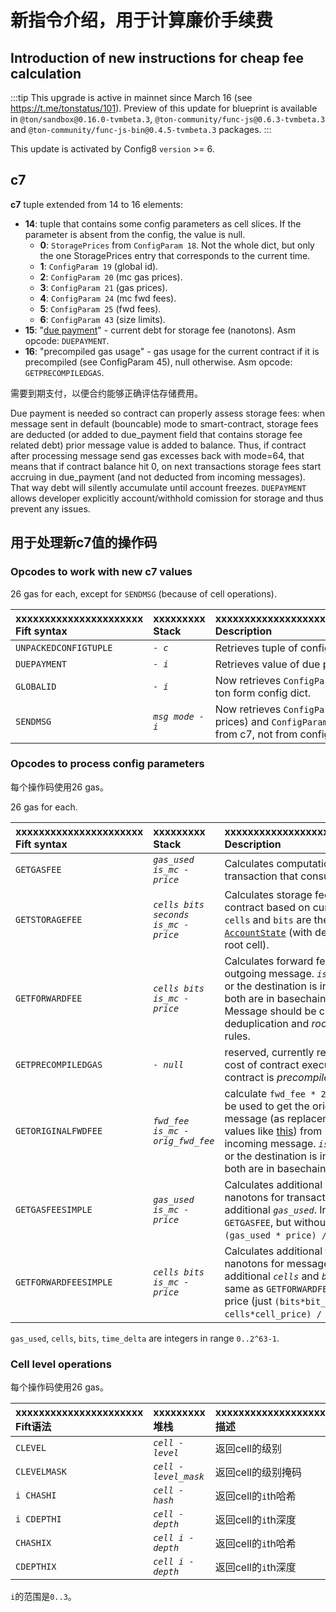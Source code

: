 # 新指令介绍，用于计算廉价手续费

## Introduction of new instructions for cheap fee calculation

:::tip
This upgrade is active in mainnet since March 16 (see https://t.me/tonstatus/101). Preview of this update for blueprint is available in `@ton/sandbox@0.16.0-tvmbeta.3`, `@ton-community/func-js@0.6.3-tvmbeta.3` and `@ton-community/func-js-bin@0.4.5-tvmbeta.3` packages.
:::

This update is activated by Config8 `version` >= 6.

## c7

**c7** tuple extended from 14 to 16 elements:

- **14**: tuple that contains some config parameters as cell slices. If the parameter is absent from the config, the value is null.
  - **0**: `StoragePrices` from `ConfigParam 18`. Not the whole dict, but only the one StoragePrices entry that corresponds to the current time.
  - **1**: `ConfigParam 19` (global id).
  - **2**: `ConfigParam 20` (mc gas prices).
  - **3**: `ConfigParam 21` (gas prices).
  - **4**: `ConfigParam 24` (mc fwd fees).
  - **5**: `ConfigParam 25` (fwd fees).
  - **6**: `ConfigParam 43` (size limits).
- **15**: "[due payment](https://github.com/ton-blockchain/ton/blob/8a9ff339927b22b72819c5125428b70c406da631/crypto/block/block.tlb#L237)" - current debt for storage fee (nanotons). Asm opcode: `DUEPAYMENT`.
- **16**: "precompiled gas usage" - gas usage for the current contract if it is precompiled (see ConfigParam 45), null otherwise. Asm opcode: `GETPRECOMPILEDGAS`.

需要到期支付，以便合约能够正确评估存储费用。

Due payment is needed so contract can properly assess storage fees: when message sent in default (bouncable) mode to smart-contract, storage fees are deducted (or added to due_payment field that contains storage fee related debt) prior message value is added to balance. Thus, if contract after processing message send gas excesses back with mode=64, that means that if contract balance hit 0, on next transactions storage fees start accruing in due_payment (and not deducted from incoming messages). That way debt will silently accumulate until account freezes. `DUEPAYMENT` allows developer explicitly account/withhold comission for storage and thus prevent any issues.

## 用于处理新c7值的操作码

### Opcodes to work with new c7 values

26 gas for each, except for `SENDMSG` (because of cell operations).

| xxxxxxxxxxxxxxxxxxxxxx<br/>Fift syntax | xxxxxxxxx<br/>Stack | xxxxxxxxxxxxxxxxxxxxxxxxxxxxxxxxxxxxx<br/>Description                                                                                                                          |
| :------------------------------------- | :------------------ | :----------------------------------------------------------------------------------------------------------------------------------------------------------------------------- |
| `UNPACKEDCONFIGTUPLE`                  | _`- c`_             | Retrieves tuple of configs slices from c7                                                                                                                                      |
| `DUEPAYMENT`                           | _`- i`_             | Retrieves value of due payment from c7                                                                                                                                         |
| `GLOBALID`                             | _`- i`_             | Now retrieves  `ConfigParam 19` from from c7, ton form config dict.                                                                                            |
| `SENDMSG`                              | _`msg mode - i`_    | Now retrieves `ConfigParam 24/25` (message prices) and `ConfigParam 43` (`max_msg_cells`) from c7, not from config dict. |

### Opcodes to process config parameters

每个操作码使用26 gas。

26 gas for each.

| xxxxxxxxxxxxxxxxxxxxxx<br/>Fift syntax | xxxxxxxxx<br/>Stack                  | xxxxxxxxxxxxxxxxxxxxxxxxxxxxxxxxxxxxx<br/>Description                                                                                                                                                                                                                                                                                                                                                                                                                                                         |
| :------------------------------------- | :----------------------------------- | :------------------------------------------------------------------------------------------------------------------------------------------------------------------------------------------------------------------------------------------------------------------------------------------------------------------------------------------------------------------------------------------------------------------------------------------------------------------------------------------------------------ |
| `GETGASFEE`                            | _`gas_used is_mc - price`_           | Calculates computation cost in nanotons for transaction that consumes _`gas_used`_ gas.                                                                                                                                                                                                                                                                                                                                                                                                       |
| `GETSTORAGEFEE`                        | _`cells bits seconds is_mc - price`_ | Calculates storage fees in nanotons for contract based on current storage prices. `cells` and `bits` are the size of the [`AccountState`](https://github.com/ton-blockchain/ton/blob/8a9ff339927b22b72819c5125428b70c406da631/crypto/block/block.tlb#L247) (with deduplication, including root cell).                                                                                                                                                      |
| `GETFORWARDFEE`                        | _`cells bits is_mc - price`_         | Calculates forward fees in nanotons for outgoing message. _`is_mc`_ is true if the source or the destination is in masterchain, false if both are in basechain. Note, cells and bits in Message should be counted with account for deduplication and _root-is-not-counted_ rules.                                                                                                                                                                             |
| `GETPRECOMPILEDGAS`                    | _`- null`_                           | reserved, currently returns `null`. Will return cost of contract execution in gas units if this contract is _precompiled_                                                                                                                                                                                                                                                                                                                                                                     |
| `GETORIGINALFWDFEE`                    | _`fwd_fee is_mc - orig_fwd_fee`_     | calculate `fwd_fee * 2^16 / first_frac`. Can be used to get the original `fwd_fee` of the message (as replacement for hardcoded values like [this](https://github.com/ton-blockchain/token-contract/blob/21e7844fa6dbed34e0f4c70eb5f0824409640a30/ft/jetton-wallet.fc#L224C17-L224C46)) from `fwd_fee` parsed from incoming message. _`is_mc`_ is true if the source or the destination is in masterchain, false if both are in basechain. |
| `GETGASFEESIMPLE`                      | _`gas_used is_mc - price`_           | Calculates additional computation cost in nanotons for transaction that consumes additional _`gas_used`_. In other words, same as `GETGASFEE`, but without flat price (just `(gas_used * price) / 2^16`).                                                                                                                                                                                                                                                  |
| `GETFORWARDFEESIMPLE`                  | _`cells bits is_mc - price`_         | Calculates additional forward cost in nanotons for message that contains additional _`cells`_ and _`bits`_. In other words, same as `GETFORWARDFEE`, but without lump price (just `(bits*bit_price + cells*cell_price) / 2^16`).                                                                                                                                                                                                                           |

`gas_used`, `cells`, `bits`, `time_delta` are integers in range `0..2^63-1`.

### Cell level operations

每个操作码使用26 gas。

| xxxxxxxxxxxxxxxxxxxxxx<br/>Fift语法 | xxxxxxxxx<br/>堆栈      | xxxxxxxxxxxxxxxxxxxxxxxxxxxxxxxxxxxxx<br/>描述 |
| :-------------------------------- | :-------------------- | :------------------------------------------- |
| `CLEVEL`                          | _`cell - level`_      | 返回cell的级别                                    |
| `CLEVELMASK`                      | _`cell - level_mask`_ | 返回cell的级别掩码                                  |
| `i CHASHI`                        | _`cell - hash`_       | 返回cell的`i`th哈希                               |
| `i CDEPTHI`                       | _`cell - depth`_      | 返回cell的`i`th深度                               |
| `CHASHIX`                         | _`cell i - depth`_    | 返回cell的`i`th哈希                               |
| `CDEPTHIX`                        | _`cell i - depth`_    | 返回cell的`i`th深度                               |

`i`的范围是`0..3`。
